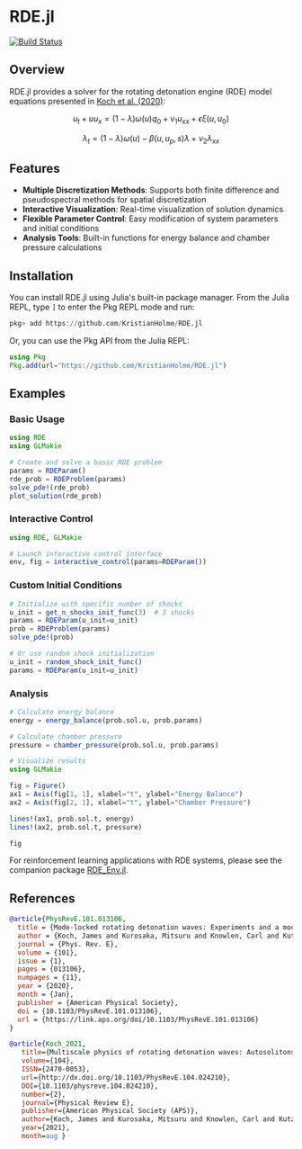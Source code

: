 # RDE.jl

[![Build Status](https://github.com/KristianHolme/RDE.jl/actions/workflows/CI.yml/badge.svg?branch=main)](https://github.com/KristianHolme/RDE.jl/actions/workflows/CI.yml?query=branch%3Amain)

## Overview

RDE.jl provides a solver for the rotating detonation engine (RDE) model equations presented in [Koch et al. (2020)](#references):

```math
u_{t}+ uu_{x} = (1-\lambda)\omega(u)q_0 + \nu_1 u_{xx} + \epsilon \xi (u, u_0)
```
```math
\lambda_t = (1-\lambda)\omega(u) - \beta (u, u_p, s)\lambda + \nu_{2}\lambda_{xx}
```

## Features

- **Multiple Discretization Methods**: Supports both finite difference and pseudospectral methods for spatial discretization
- **Interactive Visualization**: Real-time visualization of solution dynamics
- **Flexible Parameter Control**: Easy modification of system parameters and initial conditions
- **Analysis Tools**: Built-in functions for energy balance and chamber pressure calculations

## Installation

You can install RDE.jl using Julia's built-in package manager. From the Julia REPL, type `]` to enter the Pkg REPL mode and run:

```julia
pkg> add https://github.com/KristianHolme/RDE.jl
```

Or, you can use the Pkg API from the Julia REPL:

```julia
using Pkg
Pkg.add(url="https://github.com/KristianHolme/RDE.jl")
```

## Examples

### Basic Usage

```julia
using RDE
using GLMakie

# Create and solve a basic RDE problem
params = RDEParam()
rde_prob = RDEProblem(params)
solve_pde!(rde_prob)
plot_solution(rde_prob)
```

### Interactive Control
```julia
using RDE, GLMakie

# Launch interactive control interface
env, fig = interactive_control(params=RDEParam())
```

### Custom Initial Conditions
```julia
# Initialize with specific number of shocks
u_init = get_n_shocks_init_func(3)  # 3 shocks
params = RDEParam(u_init=u_init)
prob = RDEProblem(params)
solve_pde!(prob)

# Or use random shock initialization
u_init = random_shock_init_func()
params = RDEParam(u_init=u_init)
```

### Analysis
```julia
# Calculate energy balance
energy = energy_balance(prob.sol.u, prob.params)

# Calculate chamber pressure
pressure = chamber_pressure(prob.sol.u, prob.params)

# Visualize results
using GLMakie

fig = Figure()
ax1 = Axis(fig[1, 1], xlabel="t", ylabel="Energy Balance")
ax2 = Axis(fig[2, 1], xlabel="t", ylabel="Chamber Pressure")

lines!(ax1, prob.sol.t, energy)
lines!(ax2, prob.sol.t, pressure)

fig
```

For reinforcement learning applications with RDE systems, please see the companion package [RDE_Env.jl](https://github.com/KristianHolme/RDE_Env.jl).

## References

```bibtex
@article{PhysRevE.101.013106,
  title = {Mode-locked rotating detonation waves: Experiments and a model equation},
  author = {Koch, James and Kurosaka, Mitsuru and Knowlen, Carl and Kutz, J. Nathan},
  journal = {Phys. Rev. E},
  volume = {101},
  issue = {1},
  pages = {013106},
  numpages = {11},
  year = {2020},
  month = {Jan},
  publisher = {American Physical Society},
  doi = {10.1103/PhysRevE.101.013106},
  url = {https://link.aps.org/doi/10.1103/PhysRevE.101.013106}
}

@article{Koch_2021,
   title={Multiscale physics of rotating detonation waves: Autosolitons and modulational instabilities},
   volume={104},
   ISSN={2470-0053},
   url={http://dx.doi.org/10.1103/PhysRevE.104.024210},
   DOI={10.1103/physreve.104.024210},
   number={2},
   journal={Physical Review E},
   publisher={American Physical Society (APS)},
   author={Koch, James and Kurosaka, Mitsuru and Knowlen, Carl and Kutz, J. Nathan},
   year={2021},
   month=aug }
```
